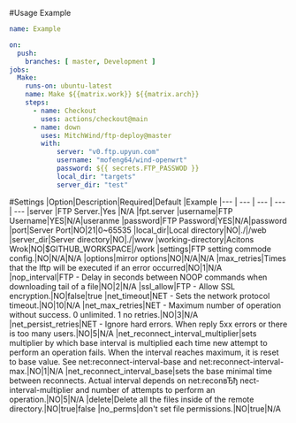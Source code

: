 #Usage Example
```yaml
name: Example

on:
  push:
    branches: [ master, Development ]
jobs:
  Make:
    runs-on: ubuntu-latest
    name: Make ${{matrix.work}} ${{matrix.arch}}
    steps:
      - name: Checkout
        uses: actions/checkout@main
      - name: down
        uses: MitchWind/ftp-deploy@master
        with:
            server: "v0.ftp.upyun.com"
            username: "mofeng64/wind-openwrt"
            password: ${{ secrets.FTP_PASSWOD }}
            local_dir: "targets"
            server_dir: "test"

```
#Settings
|Option|Description|Required|Default |Example
|---    | ---       | ---    | ---   | ---
|server |FTP Server.|Yes     |N/A    |fpt.server
|username|FTP Username|YES|N/A|useranme
|password|FTP Password|YES|N/A|password
|port|Server Port|NO|21|0~65535
|local_dir|Local directory|NO|./|/web
|server_dir|Server directory|NO|./|www
|working-directory|Acitons Wrok|NO|$GITHUB_WORKSPACE|/work
|settings|FTP setting commode config.|NO|N/A|N/A
|options|mirror options|NO|N/A|N/A
|max_retries|Times that the lftp will be executed if an error occurred|NO|1|N/A
|nop_interval|FTP - Delay in seconds between NOOP commands when downloading tail of a file|NO|2|N/A
|ssl_allow|FTP - Allow SSL encryption.|NO|false|true
|net_timeout|NET - Sets the network protocol timeout.|NO|10|N/A
|net_max_retries|NET - Maximum number of operation without success. 0 unlimited. 1 no retries.|NO|3|N/A
|net_persist_retries|NET - Ignore hard errors. When reply 5xx errors or there is too many users.|NO|5|N/A
|net_reconnect_interval_multiplier|sets  multiplier by which base interval is multiplied each time new attempt to perform an operation fails. When the interval reaches maximum, it is reset to base value.  See net:reconnect-interval-base and net:reconnect-interval-max.|NO|1|N/A
|net_reconnect_interval_base|sets the base minimal time between reconnects. Actual interval depends  on  net:reconвЂђ  nect-interval-multiplier and number of attempts to perform an operation.|NO|5|N/A
|delete|Delete all the files inside of the remote directory.|NO|true|false
|no_perms|don't set file permissions.|NO|true|N/A


